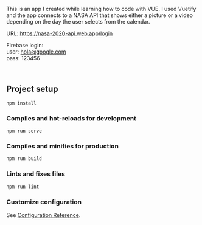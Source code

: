 This is an app I created while learning how to code with VUE. I used Vuetify and the app connects to a NASA API that shows either a picture or a video depending on the day the user selects from the calendar.

URL: https://nasa-2020-api.web.app/login

Firebase login: <br>
user: hola@google.com<br>
pass: 123456<br>

<br>

## Project setup
```
npm install
```

### Compiles and hot-reloads for development
```
npm run serve
```

### Compiles and minifies for production
```
npm run build
```

### Lints and fixes files
```
npm run lint
```

### Customize configuration
See [Configuration Reference](https://cli.vuejs.org/config/).

